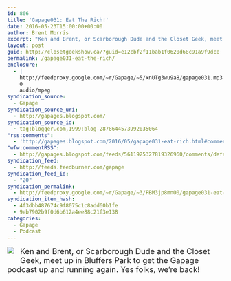 ```yaml
---
id: 866
title: 'Gapage031: Eat The Rich!'
date: 2016-05-23T15:00:00+00:00
author: Brent Morris
excerpt: "Ken and Brent, or Scarborough Dude and the Closet Geek, meet up in Bluffers Park to get the Gapage podcast up and running again. Yes folks, we're back!"
layout: post
guid: http://closetgeekshow.ca/?guid=e12cbf2f11bab1f0620d68c91a9f9dce
permalink: /gapage031-eat-the-rich/
enclosure:
  - |
    http://feedproxy.google.com/~r/Gapage/~5/xnUTg3wu9a8/gapage031.mp3
    0
    audio/mpeg
syndication_source:
  - Gapage
syndication_source_uri:
  - http://gapages.blogspot.com/
syndication_source_id:
  - tag:blogger.com,1999:blog-2878644573992035064
"rss:comments":
  - 'http://gapages.blogspot.com/2016/05/gapage031-eat-rich.html#comment-form'
"wfw:commentRSS":
  - http://gapages.blogspot.com/feeds/5611925327819326960/comments/default
syndication_feed:
  - http://feeds.feedburner.com/gapage
syndication_feed_id:
  - "20"
syndication_permalink:
  - http://feedproxy.google.com/~r/Gapage/~3/FBM3jp8mnO0/gapage031-eat-rich.html
syndication_item_hash:
  - 4f3dbb487674c9f8075c1c8add60b1fe
  - 9eb7902b9f0d6b612a4ee88c21f3e138
categories:
  - Gapage
  - Podcast
---
```

<div class="separator" style="clear: both; text-align: center;">
  <a href="https://1.bp.blogspot.com/-wfBwh2yEMw0/V0MaWkfuS9I/AAAAAAAACZM/lolHn3sMDks4QGZQk2Mk6VI_t5SH2FzxgCLcB/s1600/13265980_10153998493010861_2682051399135384281_n.jpg" imageanchor="1" style="clear: left; float: left; margin-bottom: 1em; margin-right: 1em;"><img border="0" src="https://1.bp.blogspot.com/-wfBwh2yEMw0/V0MaWkfuS9I/AAAAAAAACZM/lolHn3sMDks4QGZQk2Mk6VI_t5SH2FzxgCLcB/s1600/13265980_10153998493010861_2682051399135384281_n.jpg" /></a>
</div>

<span style="font-size: large;">Ken and Brent, or Scarborough Dude and the Closet Geek, meet up in Bluffers Park to get the Gapage podcast up and running again. Yes folks, we&#8217;re back!</span><img src="http://feeds.feedburner.com/~r/Gapage/~4/FBM3jp8mnO0" height="1" width="1" alt="" />